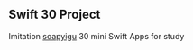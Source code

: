## Swift 30 Project
Imitation [soapyigu](https://github.com/soapyigu/Swift-30-Projects) 30 mini Swift Apps for study
